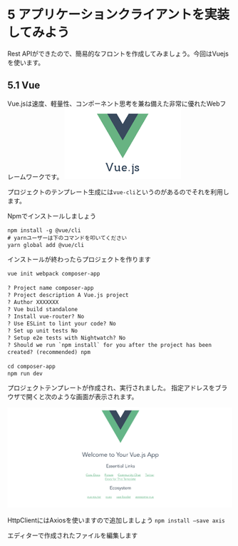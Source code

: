 # 5 アプリケーションクライアントを実装してみよう
Rest APIができたので、簡易的なフロントを作成してみましょう。今回はVuejsを使います。

## 5.1 Vue
Vue.jsは速度、軽量性、コンポーネント思考を兼ね備えた非常に優れたWebフレームワークです。
![](5%20%E3%82%A2%E3%83%97%E3%83%AA%E3%82%B1%E3%83%BC%E3%82%B7%E3%83%A7%E3%83%B3%E3%82%AF%E3%83%A9%E3%82%A4%E3%82%A2%E3%83%B3%E3%83%88%E3%82%92%E5%AE%9F%E8%A3%85%E3%81%97%E3%81%A6%E3%81%BF%E3%82%88%E3%81%86/7D0724FE-9B9B-4655-B62E-E17815552BFC.png)

プロジェクトのテンプレート生成には`vue-cli`というのがあるのでそれを利用します。

Npmでインストールしましょう
```
npm install -g @vue/cli
# yarnユーザーは下のコマンドを叩いてください
yarn global add @vue/cli
```

インストールが終わったらプロジェクトを作ります
```
vue init webpack composer-app

? Project name composer-app
? Project description A Vue.js project
? Author XXXXXXX
? Vue build standalone
? Install vue-router? No
? Use ESLint to lint your code? No
? Set up unit tests No
? Setup e2e tests with Nightwatch? No
? Should we run `npm install` for you after the project has been created? (recommended) npm

cd composer-app
npm run dev
```

プロジェクトテンプレートが作成され、実行されました。
指定アドレスをブラウザで開くと次のような画面が表示されます。

![](5%20%E3%82%A2%E3%83%97%E3%83%AA%E3%82%B1%E3%83%BC%E3%82%B7%E3%83%A7%E3%83%B3%E3%82%AF%E3%83%A9%E3%82%A4%E3%82%A2%E3%83%B3%E3%83%88%E3%82%92%E5%AE%9F%E8%A3%85%E3%81%97%E3%81%A6%E3%81%BF%E3%82%88%E3%81%86/%E3%82%B9%E3%82%AF%E3%83%AA%E3%83%BC%E3%83%B3%E3%82%B7%E3%83%A7%E3%83%83%E3%83%88%202018-03-30%2016.17.31.png)

HttpClientにはAxiosを使いますので追加しましょう
`npm install —save axis`

エディターで作成されたファイルを編集します
